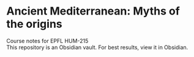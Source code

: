 # Ancient Mediterranean: Myths of the origins
Course notes for EPFL HUM-215  
This repository is an Obsidian vault. For best results, view it in Obsidian.